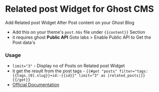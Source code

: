 # Related post Widget for Ghost CMS

Add Related post Widget After Post content on your Ghost Blog

- Add this on your theme's `post.hbs` file under `{{content}}` Section
- it requires ghost <b>Public API</b> Goto labs > Enable Public API to Get the Post data's

### Usage

- `limit="3"` - Display no of Posts on Related post Widget
- it get the result from the post tags - `{{#get "posts" filter="tags:{{tags.[0].slug}}+id:-{{id}}" limit="3" as |related_posts|}}{{/get}}`
- <a href="https://themes.ghost.org/docs/recent-featured-sidebar#section-extra-special-sauce-related-posts" target="_blank">Official Documentation</a>




